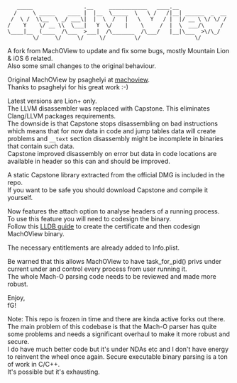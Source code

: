 ```
   _____                .__     ____________   ____.__               
  /     \ _____    ____ |  |__  \_____  \   \ /   /|__| ______  _  __
 /  \ /  \\__  \ _/ ___\|  |  \  /   |   \   Y   / |  |/ __ \ \/ \/ /
/    Y    \/ __ \\  \___|   Y  \/    |    \     /  |  \  ___/\     / 
\____|__  (____  /\___  >___|  /\_______  /\___/   |__|\___  >\/\_/  
        \/     \/     \/     \/         \/                 \/        
```

A fork from MachOView to update and fix some bugs, mostly Mountain Lion & iOS 6 related.  
Also some small changes to the original behaviour.

Original MachOView by psaghelyi at [machoview](https://sourceforge.net/projects/machoview/).  
Thanks to psaghelyi for his great work :-)

Latest versions are Lion+ only.  
The LLVM disassembler was replaced with Capstone. This eliminates Clang/LLVM packages requirements.  
The downside is that Capstone stops disassembling on bad instructions which means that for now data in code and jump tables data will create problems and `__text` section disassembly might be incomplete in binaries that contain such data.  
Capstone improved disassembly on error but data in code locations are available in header so this can and should be improved.

A static Capstone library extracted from the official DMG is included in the repo.  
If you want to be safe you should download Capstone and compile it yourself.

Now features the attach option to analyse headers of a running process.  
To use this feature you will need to codesign the binary.  
Follow this [LLDB guide](https://lldb.llvm.org/resources/build.html?highlight=codesign#code-signing-on-macos) to create the certificate and then codesign MachOView binary.  

The necessary entitlements are already added to Info.plist.

Be warned that this allows MachOView to have task_for_pid() privs under current under and control every process from user running it.  
The whole Mach-O parsing code needs to be reviewed and made more robust.

Enjoy,  
fG!

Note:
This repo is frozen in time and there are kinda active forks out there.  
The main problem of this codebase is that the Mach-O parser has quite some problems
and needs a significant overhaul to make it more robust and secure.  
I do have much better code but it's under NDAs etc and I don't have energy to reinvent
the wheel once again. Secure executable binary parsing is a ton of work in C/C++.  
It's possible but it's exhausting.
